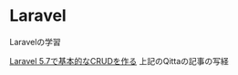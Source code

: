 # Laravel
Laravelの学習

[Laravel 5.7で基本的なCRUDを作る](https://qiita.com/sutara79/items/ef30fcdfb7afcb2188ea)
上記のQittaの記事の写経